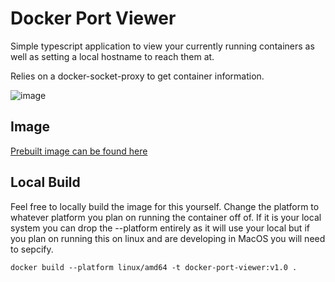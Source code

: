 # Docker Port Viewer

Simple typescript application to view your currently running containers as well as setting a local hostname to reach them at. 

Relies on a docker-socket-proxy to get container information.

![image](https://github.com/user-attachments/assets/0c331919-3cc7-4ef0-91b4-5f80fd9adb6e)

## Image

[Prebuilt image can be found here](https://hub.docker.com/repository/docker/hollowpnt/docker-port-viewer/general)

## Local Build

Feel free to locally build the image for this yourself. Change the platform to whatever platform you plan on running the container off of. If it is your local system you can drop the --platform entirely as it will use your local but if you plan on running this on linux and are developing in MacOS you will need to sepcify. 

```
docker build --platform linux/amd64 -t docker-port-viewer:v1.0 .
```

